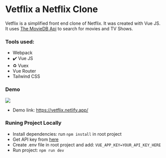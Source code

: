 

# Vetflix  a Netflix Clone

Vetflix is a simplified front end clone of Netflix. It was created with Vue JS. It uses [The MovieDB Api](https://www.themoviedb.org/documentation/api) to search for movies and TV Shows.

### Tools used:
- Webpack
- ✔️ Vue JS 
- ♻️ Vuex
- Vue Router
- Tailwind CSS

### Demo
![](https://media3.giphy.com/media/Nf2QEKJGS9RFGRyF3P/giphy.gif?raw=true)

- Demo link: https://vetflix.netlify.app/


### Runing Project Locally
- Install dependencies: run `npm install` in root project
- Get API key from [here](https://www.themoviedb.org/documentation/api)
- Create .env file in root project and add: `VUE_APP_KEY=YOUR_API_KEY_HERE`
- Run project: `npm run dev`




